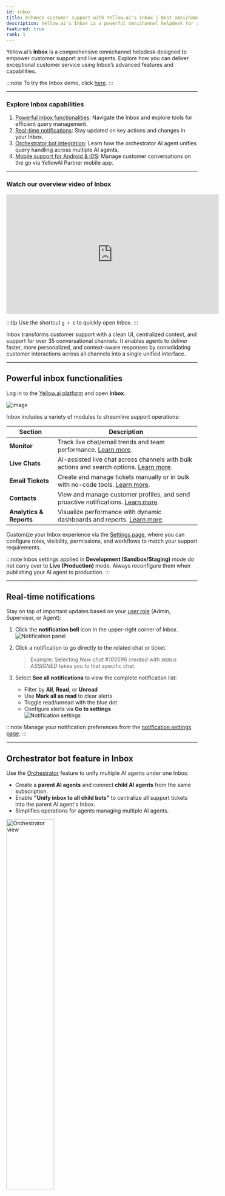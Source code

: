 ```yaml
---
id: inbox
title: Enhance customer support with Yellow.ai's Inbox | Best omnichannel helpdesk
description: Yellow.ai's Inbox is a powerful omnichannel helpdesk for agents, enabling seamless management of customer queries across multiple channels. Explore its features, notifications, Orchestrator bot functionality, and mobile support.
featured: true
rank: 1
---
```


Yellow.ai’s **Inbox** is a comprehensive omnichannel helpdesk designed to empower customer support and live agents. Explore how you can deliver exceptional customer service using Inbox’s advanced features and capabilities.

:::note
To try the Inbox demo, click [here](https://docs.yellow.ai/docs/platform_concepts/inbox/inbox_setup/inboxdemo).
:::

---

### Explore Inbox capabilities

1. [Powerful inbox functionalities](#powerful-inbox-functionalities): Navigate the Inbox and explore tools for efficient query management.  
2. [Real-time notifications](#real-time-notifications): Stay updated on key actions and changes in your Inbox.  
3. [Orchestrator bot integration](#orchestrator-bot-feature-in-inbox): Learn how the orchestrator AI agent unifies query handling across multiple AI agents.  
4. [Mobile support for Android & iOS](#inbox-on-android-and-ios): Manage customer conversations on the go via YellowAI Partner mobile app.

---

### Watch our overview video of Inbox

<iframe width="560" height="315" src="https://www.youtube.com/embed/UXM2-18QLds" title="YouTube video player" frameborder="0" allow="autoplay; clipboard-write; picture-in-picture" allowfullscreen></iframe>

:::tip
Use the shortcut `g + i` to quickly open Inbox.
:::

Inbox transforms customer support with a clean UI, centralized context, and support for over 35 conversational channels. It enables agents to deliver faster, more personalized, and context-aware responses by consolidating customer interactions across all channels into a single unified interface.

---

## <a name="i2"></a> Powerful inbox functionalities

Log in to the [Yellow.ai platform](https://cloud.yellow.ai/auth/login) and open **Inbox**.

![image](https://imgur.com/ScDHOqO.png)


Inbox includes a variety of modules to streamline support operations:

| Section | Description |
|--------|-------------|
| **Monitor** | Track live chat/email trends and team performance. [Learn more](https://docs.yellow.ai/docs/platform_concepts/inbox/monitor). |
| **Live Chats** | AI-assisted live chat across channels with bulk actions and search options. [Learn more](https://docs.yellow.ai/docs/platform_concepts/inbox/chats/getstartedwithlivechat). |
| **Email Tickets** | Create and manage tickets manually or in bulk with no-code tools. [Learn more](https://docs.yellow.ai/docs/platform_concepts/inbox/tickets/setupandconfig). |
| **Contacts** | View and manage customer profiles, and send proactive notifications. [Learn more](https://docs.yellow.ai/docs/platform_concepts/inbox/contacts). |
| **Analytics & Reports** | Visualize performance with dynamic dashboards and reports. [Learn more](https://docs.yellow.ai/docs/platform_concepts/inbox/analytics-reports/analytics). |

Customize your Inbox experience via the [Settings page](https://docs.yellow.ai/docs/platform_concepts/inbox/inbox-settings/team/agents), where you can configure roles, visibility, permissions, and workflows to match your support requirements.

:::note
Inbox settings applied in **Development (Sandbox/Staging)** mode do not carry over to **Live (Production)** mode. Always reconfigure them when publishing your AI agent to production.
:::

---

## <a name="i4"></a> Real-time notifications

Stay on top of important updates based on your [user role](https://docs.yellow.ai/docs/platform_concepts/inbox/inbox_setup/supportagents) (Admin, Supervisor, or Agent):

1. Click the **notification bell** icon in the upper-right corner of Inbox.  
   ![Notification panel](https://imgur.com/mHvq9fG.png)

2. Click a notification to go directly to the related chat or ticket.  
   > Example: Selecting *New chat #100596 created with status ASSIGNED* takes you to that specific chat.

3. Select **See all notifications** to view the complete notification list:  
   - Filter by **All**, **Read**, or **Unread**  
   - Use **Mark all as read** to clear alerts  
   - Toggle read/unread with the blue dot  
   - Configure alerts via **Go to settings**  
   ![Notification settings](https://cdn.yellowmessenger.com/assets/yellow-docs/Screenshot1.png)

:::note
Manage your notification preferences from the [notification settings page](https://docs.yellow.ai/docs/platform_concepts/inbox/inbox-settings/account/notification).
:::

---

## <a name="i5"></a> Orchestrator bot feature in Inbox

Use the [Orchestrator](https://docs.yellow.ai/docs/platform_concepts/studio/build/create_chatbot#create-orchestrator-bot) feature to unify multiple AI agents under one Inbox:

- Create a **parent AI agents** and connect **child AI agents** from the same subscription.  
- Enable **"Unify inbox to all child bots"** to centralize all support tickets into the parent AI agent's Inbox.  
- Simplifies operations for agents managing multiple AI agents.

<img src="https://imgur.com/3KsqgAF.png" alt="Orchestrator view" width="50%" />

🎥 **Watch the Orchestrator feature in action**  
<iframe width="560" height="315" src="https://www.youtube.com/embed/dZ1zYsBXKs4?si=FXTfbk3AH8tycn5V" title="YouTube video player" frameborder="0" allow="accelerometer; autoplay; clipboard-write; encrypted-media; gyroscope; picture-in-picture; web-share" referrerpolicy="strict-origin-when-cross-origin" allowfullscreen></iframe>


:::note
Unification works only for AI agents created on the cloud.yellow.ai platform. AI agents on app.yellow.ai cannot be unified with cloud AI agents.
:::

---

## <a name="and_ios"></a> Inbox on Android and iOS

Access Inbox on the go with the **YellowAI Partner** app for Android and iOS. Agents can stay responsive, resolve queries faster, and collaborate seamlessly—anytime, anywhere.

### Key features:
- 24/7 access to customer conversations  
- Efficient handling of L1 and L2 queries  
- Team collaboration for faster resolution  
- Voice and video calling support  
- Instant access to customer data  
- AI Agent Workflows to automate common tasks  
- Real-time push notifications for updates and tickets  

:::note
Download **YellowAI Partner**:  
- [Android](https://play.google.com/store/apps/details?id=ai.yellow.supportagent&hl=en&gl=US)  
- [iOS](https://apps.apple.com/tr/app/yellowai-partner/id1612610646)
:::
